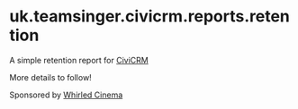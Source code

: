 uk.teamsinger.civicrm.reports.retention
=======================================

A simple retention report for [CiviCRM](https://civicrm.org/)

More details to follow!

Sponsored by [Whirled Cinema](https://www.whirledcinema.com)
